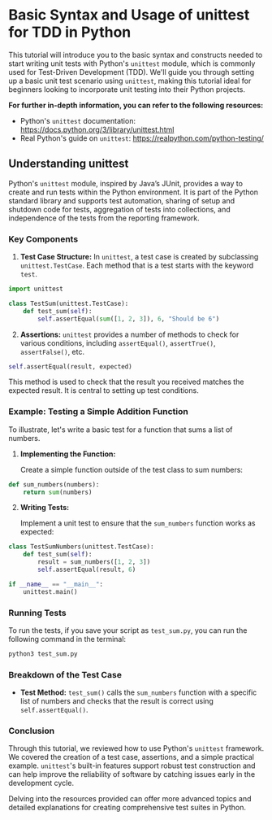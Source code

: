 # Basic Syntax and Usage of unittest for TDD in Python

This tutorial will introduce you to the basic syntax and constructs needed to start writing unit tests with Python's `unittest` module, which is commonly used for Test-Driven Development (TDD). We'll guide you through setting up a basic unit test scenario using `unittest`, making this tutorial ideal for beginners looking to incorporate unit testing into their Python projects.

**For further in-depth information, you can refer to the following resources:**

- Python's `unittest` documentation: https://docs.python.org/3/library/unittest.html
- Real Python's guide on `unittest`: https://realpython.com/python-testing/

## Understanding unittest

Python's `unittest` module, inspired by Java’s JUnit, provides a way to create and run tests within the Python environment. It is part of the Python standard library and supports test automation, sharing of setup and shutdown code for tests, aggregation of tests into collections, and independence of the tests from the reporting framework.

### Key Components

1. **Test Case Structure:**
   In `unittest`, a test case is created by subclassing `unittest.TestCase`. Each method that is a test starts with the keyword `test`.

```py
import unittest

class TestSum(unittest.TestCase):
    def test_sum(self):
        self.assertEqual(sum([1, 2, 3]), 6, "Should be 6")
```

2. **Assertions:**
   `unittest` provides a number of methods to check for various conditions, including `assertEqual()`, `assertTrue()`, `assertFalse()`, etc.

```py
self.assertEqual(result, expected)
```

This method is used to check that the result you received matches the expected result. It is central to setting up test conditions.

### Example: Testing a Simple Addition Function

To illustrate, let's write a basic test for a function that sums a list of numbers.

1. **Implementing the Function:**

   Create a simple function outside of the test class to sum numbers:

```py
def sum_numbers(numbers):
    return sum(numbers)
```

2. **Writing Tests:**

   Implement a unit test to ensure that the `sum_numbers` function works as expected:

```py
class TestSumNumbers(unittest.TestCase):
    def test_sum(self):
        result = sum_numbers([1, 2, 3])
        self.assertEqual(result, 6)

if __name__ == "__main__":
    unittest.main()
```

### Running Tests

To run the tests, if you save your script as `test_sum.py`, you can run the following command in the terminal:

```py
python3 test_sum.py
```

### Breakdown of the Test Case

- **Test Method:** `test_sum()` calls the `sum_numbers` function with a specific list of numbers and checks that the result is correct using `self.assertEqual()`.

### Conclusion

Through this tutorial, we reviewed how to use Python's `unittest` framework. We covered the creation of a test case, assertions, and a simple practical example. `unittest`'s built-in features support robust test construction and can help improve the reliability of software by catching issues early in the development cycle.

Delving into the resources provided can offer more advanced topics and detailed explanations for creating comprehensive test suites in Python.
